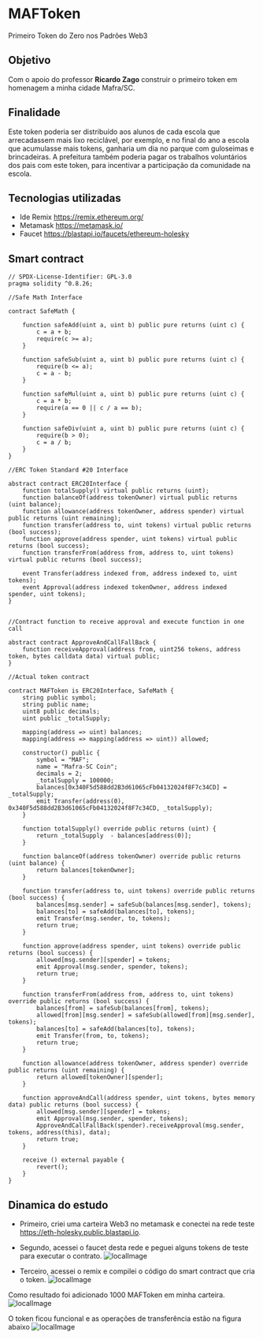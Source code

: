 # MAFToken
Primeiro Token do Zero nos Padrões Web3

## Objetivo
Com o apoio do professor **Ricardo Zago** construir o primeiro token em homenagem a minha cidade Mafra/SC.

## Finalidade
Este token poderia ser distribuído aos alunos de cada escola que arrecadassem mais lixo reciclável, por exemplo, e no final do ano a escola que acumulasse mais tokens, ganharia um dia no parque com guloseimas e brincadeiras.
A prefeitura também poderia pagar os trabalhos voluntários dos pais com este token, para incentivar a participação da comunidade na escola.

## Tecnologias utilizadas
 * Ide Remix https://remix.ethereum.org/
 * Metamask https://metamask.io/
 * Faucet https://blastapi.io/faucets/ethereum-holesky

 ## Smart contract
```solidity
// SPDX-License-Identifier: GPL-3.0
pragma solidity ^0.8.26;
 
//Safe Math Interface
 
contract SafeMath {
 
    function safeAdd(uint a, uint b) public pure returns (uint c) {
        c = a + b;
        require(c >= a);
    }
 
    function safeSub(uint a, uint b) public pure returns (uint c) {
        require(b <= a);
        c = a - b;
    }
 
    function safeMul(uint a, uint b) public pure returns (uint c) {
        c = a * b;
        require(a == 0 || c / a == b);
    }
 
    function safeDiv(uint a, uint b) public pure returns (uint c) {
        require(b > 0);
        c = a / b;
    }
}
 
//ERC Token Standard #20 Interface
 
abstract contract ERC20Interface {
    function totalSupply() virtual public returns (uint);
    function balanceOf(address tokenOwner) virtual public returns (uint balance);
    function allowance(address tokenOwner, address spender) virtual public returns (uint remaining);
    function transfer(address to, uint tokens) virtual public returns (bool success);
    function approve(address spender, uint tokens) virtual public returns (bool success);
    function transferFrom(address from, address to, uint tokens) virtual public returns (bool success);
 
    event Transfer(address indexed from, address indexed to, uint tokens);
    event Approval(address indexed tokenOwner, address indexed spender, uint tokens);
}
 
 
//Contract function to receive approval and execute function in one call
 
abstract contract ApproveAndCallFallBack {
    function receiveApproval(address from, uint256 tokens, address token, bytes calldata data) virtual public;
}
 
//Actual token contract
 
contract MAFToken is ERC20Interface, SafeMath {
    string public symbol;
    string public name;
    uint8 public decimals;
    uint public _totalSupply;
 
    mapping(address => uint) balances;
    mapping(address => mapping(address => uint)) allowed;
 
    constructor() public {
        symbol = "MAF";
        name = "Mafra-SC Coin";
        decimals = 2;
        _totalSupply = 100000;
        balances[0x340F5d588dd2B3d61065cFb04132024f8F7c34CD] = _totalSupply;
        emit Transfer(address(0), 0x340F5d588dd2B3d61065cFb04132024f8F7c34CD, _totalSupply);
    }
 
    function totalSupply() override public returns (uint) {
        return _totalSupply  - balances[address(0)];
    }
 
    function balanceOf(address tokenOwner) override public returns (uint balance) {
        return balances[tokenOwner];
    }
 
    function transfer(address to, uint tokens) override public returns (bool success) {
        balances[msg.sender] = safeSub(balances[msg.sender], tokens);
        balances[to] = safeAdd(balances[to], tokens);
        emit Transfer(msg.sender, to, tokens);
        return true;
    }
 
    function approve(address spender, uint tokens) override public returns (bool success) {
        allowed[msg.sender][spender] = tokens;
        emit Approval(msg.sender, spender, tokens);
        return true;
    }
 
    function transferFrom(address from, address to, uint tokens) override public returns (bool success) {
        balances[from] = safeSub(balances[from], tokens);
        allowed[from][msg.sender] = safeSub(allowed[from][msg.sender], tokens);
        balances[to] = safeAdd(balances[to], tokens);
        emit Transfer(from, to, tokens);
        return true;
    }
 
    function allowance(address tokenOwner, address spender) override public returns (uint remaining) {
        return allowed[tokenOwner][spender];
    }
 
    function approveAndCall(address spender, uint tokens, bytes memory data) public returns (bool success) {
        allowed[msg.sender][spender] = tokens;
        emit Approval(msg.sender, spender, tokens);
        ApproveAndCallFallBack(spender).receiveApproval(msg.sender, tokens, address(this), data);
        return true;
    }
 
    receive () external payable {
        revert();
    }
} 
```

## Dinamica do estudo

- Primeiro, criei uma carteira Web3 no metamask e conectei na rede teste https://eth-holesky.public.blastapi.io.

- Segundo, acessei o faucet desta rede e peguei alguns tokens de teste para executar o contrato.
![localImage](./img/01.png)

- Terceiro, acessei o remix e compilei o código do smart contract que cria o token.
![localImage](./img/02.png)

Como resultado foi adicionado 1000 MAFToken em minha carteira.
![localImage](./img/03.png)

O token ficou funcional e as operações de transferência estão na figura abaixo
![localImage](./img/04.png)
